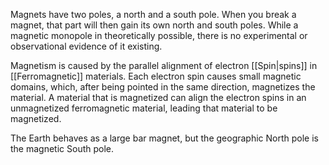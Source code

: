Magnets have two poles, a north and a south pole. When you break a magnet, that part will then gain its own north and south poles. While a magnetic monopole in theoretically possible, there is no experimental or observational evidence of it existing.

Magnetism is caused by the parallel alignment of electron [[Spin|spins]] in [[Ferromagnetic]] materials. Each electron spin causes small magnetic domains, which, after being pointed in the same direction, magnetizes the material. A material that is magnetized can align the electron spins in an unmagnetized ferromagnetic material, leading that material to be magnetized.

The Earth behaves as a large bar magnet, but the geographic North pole is the magnetic South pole.
